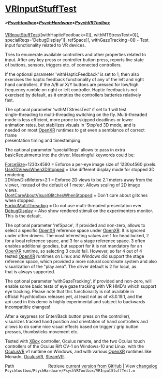# [VRInputStuffTest](VRInputStuffTest)
##### >[Psychtoolbox](Psychtoolbox)>[PsychHardware](PsychHardware)>[PsychVRToolbox](PsychVRToolbox)

[VRInputStuffTest](VRInputStuffTest)([withHapticFeedback=0][, withMTStressTest=0][, specialReqs='DebugDisplay'][, refSpace][, withGazeTracking=0]) - Test input functionality related to VR devices.  
  
Tries to enumerate available controllers and other properties related to  
input. After any key press or controller button press, reports live state  
of buttons, sensors, triggers etc. of connected controllers.  
  
If the optional parameter 'withHapticFeedback' is set to 1, then also  
exercises the haptic feedback functionality of any of the left and right  
hand controllers, if the A/B or X/Y buttons are pressed for low/high  
frequency rumble on right or left controller. Haptic feedback is not  
exercised by default, as it empties the controllers batteries relatively  
fast.  
  
The optional parameter 'withMTStressTest' if set to 1 will test  
single-threading to multi-threading switching on the fly. Multi-threaded  
mode is less efficient, more prone to skipped deadlines or lower  
animation rates, but stabilizes visuals in 'Stop'ed 3D mode, and is  
needed on most [OpenXR](OpenXR) runtimes to get even a semblance of correct frame  
presentation timing and timestamping.  
  
The optional parameter 'specialReqs' allows to pass in extra  
basicRequirments into the driver. Meaningful keywords could be:  
  
[ForceSize](ForceSize)=1230x4560 = Enforce a per-eye image size of 1230x4560 pixels.  
[Use2DViewsWhen3DStopped](Use2DViewsWhen3DStopped) = Use different display mode for stopped 3D rendering.  
2DViewDistMeters=2.1 = Enforce 2D views to be 2.1 meters away from the  
viewer, instead of the default of 1 meter. Allows scaling of 2D image  
views.  
[DontCareAboutVisualGlitchesWhenStopped](DontCareAboutVisualGlitchesWhenStopped) = Don't care about glitches when stopped.  
[ForbidMultiThreading](ForbidMultiThreading) = Do not use multi-threaded presentation ever.  
[DebugDisplay](DebugDisplay) = Also show rendered stimuli on the experimenters monitor.  
This is the default.  
  
The optional parameter 'refSpace', if provided and non-zero, allows to  
select a specific [OpenXR](OpenXR) reference space under [OpenXR](OpenXR). It is ignored  
under other drivers. The most interesting values are 1 for head locked, 2  
for a local reference space, and 3 for a stage reference space. 3 often  
enables additional goodies, but support for it is not mandatory for an  
[OpenXR](OpenXR) runtime, so selecting 3 could fail. However, so far 4 out of 4  
tested [OpenXR](OpenXR) runtimes on Linux and Windows did support the stage  
reference space, which provided a more natural coordinate system and also  
visualization of the "play area". The driver default is 2 for local, as  
that is always supported.  
  
The optional parameter 'withGazeTracking', if provided and non-zero, will  
enable some basic tests of eye gaze tracking with VR HMD's which support  
eye tracking. Please note that this functionality is not available in  
official Psychtoolbox releases yet, at least not as of v3.0.19.1, and the  
api used in this demo is highly experimental and subject to backwards  
incompatible changes!  
  
After a keypress (or Enter/Back button press on the controller),  
visualizes tracked hand position and orientation of hand controllers and  
allows to do some nice visual effects based on trigger / grip button  
presses, thumbsticks movement etc.  
  
Tested with [XBox](XBox) controller, Oculus remote, and the two Oculus touch  
controllers of the Oculus Rift CV-1 on Windows-10 and Linux, with the  
[OculusVR](OculusVR) v1 runtime on Windows, and with various [OpenXR](OpenXR) runtimes like  
Monado, [OculusVR](OculusVR), [SteamVR](SteamVR).  




<div class="code_header" style="text-align:right;">
  <span style="float:left;">Path&nbsp;&nbsp;</span> <span class="counter">Retrieve <a href=
  "https://raw.github.com/Psychtoolbox-3/Psychtoolbox-3/beta/Psychtoolbox/PsychHardware/PsychVRToolbox/VRInputStuffTest.m">current version from GitHub</a> | View <a href=
  "https://github.com/Psychtoolbox-3/Psychtoolbox-3/commits/beta/Psychtoolbox/PsychHardware/PsychVRToolbox/VRInputStuffTest.m">changelog</a></span>
</div>
<div class="code">
  <code>Psychtoolbox/PsychHardware/PsychVRToolbox/VRInputStuffTest.m</code>
</div>

